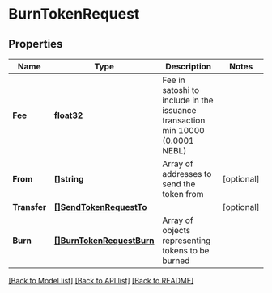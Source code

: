 # BurnTokenRequest

## Properties
Name | Type | Description | Notes
------------ | ------------- | ------------- | -------------
**Fee** | **float32** | Fee in satoshi to include in the issuance transaction min 10000 (0.0001 NEBL) | 
**From** | **[]string** | Array of addresses to send the token from | [optional] 
**Transfer** | [**[]SendTokenRequestTo**](sendTokenRequest_to.md) |  | [optional] 
**Burn** | [**[]BurnTokenRequestBurn**](burnTokenRequest_burn.md) | Array of objects representing tokens to be burned | 

[[Back to Model list]](../README.md#documentation-for-models) [[Back to API list]](../README.md#documentation-for-api-endpoints) [[Back to README]](../README.md)


